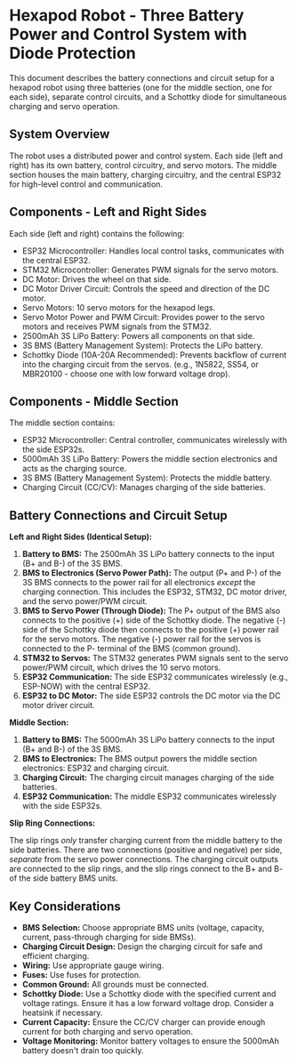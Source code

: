 # Hexapod Robot - Three Battery Power and Control System with Diode Protection

This document describes the battery connections and circuit setup for a hexapod robot using three batteries (one for the middle section, one for each side), separate control circuits, and a Schottky diode for simultaneous charging and servo operation.

## System Overview

The robot uses a distributed power and control system. Each side (left and right) has its own battery, control circuitry, and servo motors. The middle section houses the main battery, charging circuitry, and the central ESP32 for high-level control and communication.

## Components - Left and Right Sides

Each side (left and right) contains the following:

*   ESP32 Microcontroller: Handles local control tasks, communicates with the central ESP32.
*   STM32 Microcontroller: Generates PWM signals for the servo motors.
*   DC Motor: Drives the wheel on that side.
*   DC Motor Driver Circuit: Controls the speed and direction of the DC motor.
*   Servo Motors: 10 servo motors for the hexapod legs.
*   Servo Motor Power and PWM Circuit: Provides power to the servo motors and receives PWM signals from the STM32.
*   2500mAh 3S LiPo Battery: Powers all components on that side.
*   3S BMS (Battery Management System): Protects the LiPo battery.
*   Schottky Diode (10A-20A Recommended): Prevents backflow of current into the charging circuit from the servos.  (e.g., 1N5822, SS54, or MBR20100 - choose one with low forward voltage drop).

## Components - Middle Section

The middle section contains:

*   ESP32 Microcontroller: Central controller, communicates wirelessly with the side ESP32s.
*   5000mAh 3S LiPo Battery: Powers the middle section electronics and acts as the charging source.
*   3S BMS (Battery Management System): Protects the middle battery.
*   Charging Circuit (CC/CV): Manages charging of the side batteries.

## Battery Connections and Circuit Setup

**Left and Right Sides (Identical Setup):**

1.  **Battery to BMS:** The 2500mAh 3S LiPo battery connects to the input (B+ and B-) of the 3S BMS.
2.  **BMS to Electronics (Servo Power Path):** The output (P+ and P-) of the 3S BMS connects to the power rail for all electronics *except* the charging connection.  This includes the ESP32, STM32, DC motor driver, and the servo power/PWM circuit.
3.  **BMS to Servo Power (Through Diode):** The P+ output of the BMS also connects to the positive (+) side of the Schottky diode. The negative (-) side of the Schottky diode then connects to the positive (+) power rail for the servo motors. The negative (-) power rail for the servos is connected to the P- terminal of the BMS (common ground).
4.  **STM32 to Servos:** The STM32 generates PWM signals sent to the servo power/PWM circuit, which drives the 10 servo motors.
5.  **ESP32 Communication:** The side ESP32 communicates wirelessly (e.g., ESP-NOW) with the central ESP32.
6.  **ESP32 to DC Motor:** The side ESP32 controls the DC motor via the DC motor driver circuit.

**Middle Section:**

1.  **Battery to BMS:** The 5000mAh 3S LiPo battery connects to the input (B+ and B-) of the 3S BMS.
2.  **BMS to Electronics:** The BMS output powers the middle section electronics: ESP32 and charging circuit.
3.  **Charging Circuit:** The charging circuit manages charging of the side batteries.
4.  **ESP32 Communication:** The middle ESP32 communicates wirelessly with the side ESP32s.

**Slip Ring Connections:**

The slip rings *only* transfer charging current from the middle battery to the side batteries.  There are two connections (positive and negative) per side, *separate* from the servo power connections. The charging circuit outputs are connected to the slip rings, and the slip rings connect to the B+ and B- of the side battery BMS units.

## Key Considerations

*   **BMS Selection:** Choose appropriate BMS units (voltage, capacity, current, pass-through charging for side BMSs).
*   **Charging Circuit Design:** Design the charging circuit for safe and efficient charging.
*   **Wiring:** Use appropriate gauge wiring.
*   **Fuses:** Use fuses for protection.
*   **Common Ground:** All grounds must be connected.
*   **Schottky Diode:** Use a Schottky diode with the specified current and voltage ratings.  Ensure it has a low forward voltage drop.  Consider a heatsink if necessary.
*   **Current Capacity:** Ensure the CC/CV charger can provide enough current for both charging and servo operation.
*   **Voltage Monitoring:** Monitor battery voltages to ensure the 5000mAh battery doesn't drain too quickly.
